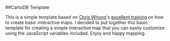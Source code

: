 ##CartoDB Template

This is a simple template based on [Chris Whong](http://chriswhong.com/)'s [excellent training](https://docs.google.com/document/d/16ZQlgWfSDSbAdqO28ignBdqySECuUm9S6zL2yy-uvSs/edit?usp=sharing) on how to create basic interactive maps. I decided to put together this basic template for creating a simple interactive map that you can easily customize using the JavaScript variables included. Enjoy and happy mapping. 
